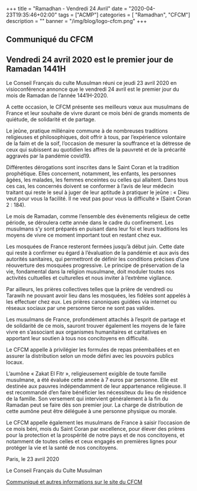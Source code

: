 +++
title = "Ramadhan - Vendredi 24 Avril"
date = "2020-04-23T19:35:46+02:00"
tags = ["ACMP"]
categories = [ "Ramadhan", "CFCM"]
description = ""
banner = "/img/blog/logo-cfcm.png"
+++

## Communiqué du CFCM

## Vendredi 24 avril 2020 est le premier jour de Ramadan 1441H

Le Conseil Français du culte Musulman réuni ce jeudi 23 avril 2020 en
visioconférence annonce que le vendredi 24 avril est le premier jour du mois de
Ramadan de l’année 1441H-2020.

A cette occasion, le CFCM présente ses meilleurs vœux aux musulmans de France et
leur souhaite de vivre durant ce mois béni de grands moments de quiétude, de
solidarité et de partage.

Le jeûne, pratique millénaire commune à de nombreuses traditions religieuses et
philosophiques, doit offrir à tous, par l’expérience volontaire de la faim et de
la soif, l’occasion de mesurer la souffrance et la détresse de ceux qui
subissent au quotidien les affres de la pauvreté et de la précarité aggravés par
la pandémie covid19.

Différentes dérogations sont inscrites dans le Saint Coran et la tradition
prophétique. Elles concernent, notamment, les enfants, les personnes âgées, les
malades, les femmes enceintes ou celles qui allaitent.  Dans tous ces cas, les
concernés doivent se conformer à l’avis de leur médecin traitant qui reste le
seul à juger de leur aptitude à pratiquer le jeûne : « Dieu veut pour vous la
facilité. Il ne veut pas pour vous la difficulté » (Saint Coran 2 : 184).

Le mois de Ramadan, comme l’ensemble des évènements religieux de cette période,
se déroulera cette année dans le cadre du confinement. Les musulmans s’y sont
préparés en puisant dans leur foi et leurs traditions les moyens de vivre ce
moment important tout en restant chez eux.

Les mosquées de France resteront fermées jusqu’à début juin. Cette date qui
reste à confirmer eu égard à l’évaluation de la pandémie et aux avis des
autorités sanitaires, qui permettront de définir les conditions précises d’une
réouverture des mosquées progressive. Le principe de préservation de la vie,
fondamental dans la religion musulmane, doit moduler toutes nos activités
cultuelles et culturelles et nous inviter à l’extrême vigilance.

Par ailleurs, les prières collectives telles que la prière de vendredi ou
Tarawih ne pouvant avoir lieu dans les mosquées, les fidèles sont appelés à les
effectuer chez eux. Les prières canoniques guidées via internet ou réseaux
sociaux par une personne tierce ne sont pas valides.

Les musulmans de France, profondément attachés à l’esprit de partage et de
solidarité de ce mois, sauront trouver également les moyens de le faire vivre en
s’associant aux organismes humanitaires et caritatives en apportant leur soutien
à tous nos concitoyens en difficulté.

Le CFCM appelle à privilégier les formules de repas préemballées et en assurer
la distribution selon un mode défini avec les pouvoirs publics locaux.

L’aumône « Zakat El Fitr », religieusement exigible de toute famille musulmane,
a été évaluée cette année à 7 euros par personne. Elle est destinée aux pauvres
indépendamment de leur appartenance religieuse. Il est recommandé d’en faire
bénéficier les nécessiteux du lieu de résidence de la famille. Son versement qui
intervient généralement à la fin du Ramadan peut se faire dès son premier jour.
La charge de distribution de cette aumône peut être déléguée à une personne
physique ou morale.

Le CFCM appelle également les musulmans de France à saisir l’occasion de ce mois
béni, mois du Saint Coran par excellence, pour élever des prières pour la
protection et la prospérité de notre pays et de nos concitoyens, et notamment de
toutes celles et ceux engagés en premières lignes pour protéger la vie et la
santé de nos concitoyens.

Paris, le 23 avril 2020

Le Conseil Français du Culte Musulman

[Communiqué et autres informations sur le site du CFCM](https://www.cfcm-officiel.fr/2020/04/23/vendredi-24-avril-2020-est-le-premier-jour-de-ramadan/)
